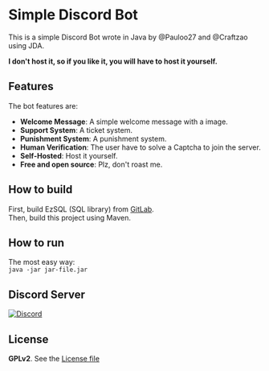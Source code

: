 # Simple Discord Bot

This is a simple Discord Bot wrote in Java by @Pauloo27 and @Craftzao using JDA.  

**I don't host it, so if you like it, you will have to host it yourself.**


## Features
The bot features are:

- **Welcome Message**:  A simple welcome message with a image.  
- **Support System**: A ticket system.  
- **Punishment System**: A punishment system.  
- **Human Verification**: The user have to solve a Captcha to join the server.  
- **Self-Hosted**: Host it yourself.  
- **Free and open source**: Plz, don't roast me.  


## How to build
First, build EzSQL (SQL library) from [GitLab](https://gitlab.com/Pauloo27/EzSQL).  
Then, build this project using Maven.

## How to run
The most easy way:  
`java -jar jar-file.jar`

## Discord Server
[![Discord](https://discordapp.com/api/guilds/317108460359516160/embed.png?style=banner4)](https://discord.gg/5wjHmcQ)

## License
**GPLv2**. See the [License file](./LICENCE)